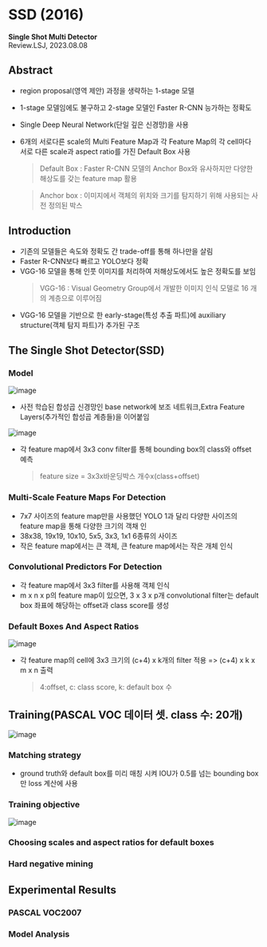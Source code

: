 # SSD (2016)
**Single Shot Multi Detector**   
Review.LSJ, 2023.08.08   
## Abstract   
* region proposal(영역 제안) 과정을 생략하는 1-stage 모델
* 1-stage 모델임에도 불구하고 2-stage 모델인 Faster R-CNN 능가하는 정확도
* Single Deep Neural Network(단일 깊은 신경망)을 사용
* 6개의 서로다른 scale의 Multi Feature Map과 각 Feature Map의 각 cell마다 서로 다른 scale과 aspect ratio를 가진 Default Box 사용   
  > Default Box : Faster R-CNN 모델의 Anchor Box와 유사하지만 다양한 해상도를 갖는 feature map 활용
  
  > Anchor box : 이미지에서 객체의 위치와 크기를 탐지하기 위해 사용되는 사전 정의된 박스
## Introduction   
* 기존의 모델들은 속도와 정확도 간 trade-off를 통해 하나만을 살림
* Faster R-CNN보다 빠르고 YOLO보다 정확
* VGG-16 모델을 통해 인풋 이미지를 처리하여 저해상도에서도 높은 정확도를 보임
  > VGG-16 : Visual Geometry Group에서 개발한 이미지 인식 모델로 16 개의 계층으로 이루어짐
* VGG-16 모델을 기반으로 한 early-stage(특성 추출 파트)에 auxiliary structure(객체 탐지 파트)가 추가된 구조
  
## The Single Shot Detector(SSD)

### Model
![image](https://github.com/sj990710/Thesis_Review/assets/127752372/70e17146-3356-480d-936a-ef4d812c268e)
* 사전 학습된 합성곱 신경망인 base network에 보조 네트워크,Extra Feature Layers(추가적인 합성곱 계층들)을 이어붙임

![image](https://github.com/sj990710/Thesis_Review/assets/127752372/29b14993-ea8e-4f9d-a47e-0dffa3c4b0b3)
* 각 feature map에서 3x3 conv filter를 통해 bounding box의 class와 offset 예측
  > feature size = 3x3x바운딩박스 개수x(class+offset)

### Multi-Scale Feature Maps For Detection
* 7x7 사이즈의 feature map만을 사용했던 YOLO 1과 달리 다양한 사이즈의 feature map을 통해 다양한 크기의 객채 인
* 38x38, 19x19, 10x10, 5x5, 3x3, 1x1 6종류의 사이즈
* 작은 feature map에서는 큰 객체, 큰 feature map에서는 작은 개체 인식

### Convolutional Predictors For Detection
* 각 feature map에서 3x3 filter를 사용해 객체 인식
* m x n x p의 feature map이 있으면, 3 x 3 x p개 convolutional filter는 default box 좌표에 해당하는 offset과 class score를 생성
### Default Boxes And Aspect Ratios  
![image](https://github.com/sj990710/Thesis_Review/assets/127752372/96ddccba-063c-49e7-a15c-c46455c92c76)
* 각 feature map의 cell에 3x3 크기의 (c+4) x k개의 filter 적용 => (c+4) x k x m x n 출력
  > 4:offset, c: class score, k: default box 수
## Training(PASCAL VOC 데이터 셋. class 수: 20개)
![image](https://github.com/sj990710/Thesis_Review/assets/127752372/2dc5d624-0f5d-4119-a692-cfcddf382b31)

### Matching strategy
* ground truth와 default box를 미리 매칭 시켜 IOU가 0.5를 넘는 bounding box만 loss 계산에 사용
### Training objective 
![image](https://github.com/sj990710/Thesis_Review/assets/127752372/78bbf2b0-a7eb-4246-98ee-c92d2195c184)

### Choosing scales and aspect ratios for default boxes 

### Hard negative mining 

## Experimental Results   

### PASCAL VOC2007   

### Model Analysis   

